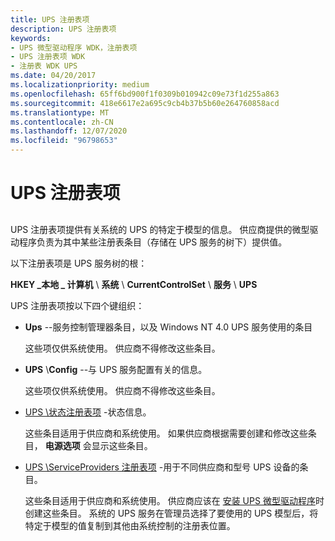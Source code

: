 ```yaml
---
title: UPS 注册表项
description: UPS 注册表项
keywords:
- UPS 微型驱动程序 WDK，注册表项
- UPS 注册表项 WDK
- 注册表 WDK UPS
ms.date: 04/20/2017
ms.localizationpriority: medium
ms.openlocfilehash: 65ff6bd900f1f0309b010942c09e73f1d255a863
ms.sourcegitcommit: 418e6617e2a695c9cb4b37b5b60e264760858acd
ms.translationtype: MT
ms.contentlocale: zh-CN
ms.lasthandoff: 12/07/2020
ms.locfileid: "96798653"
---
```

# <a name="ups-registry-entries"></a>UPS 注册表项


## <span id="ddk_ups_registry_entries_kg"></span><span id="DDK_UPS_REGISTRY_ENTRIES_KG"></span>


UPS 注册表项提供有关系统的 UPS 的特定于模型的信息。 供应商提供的微型驱动程序负责为其中某些注册表条目（存储在 UPS 服务的树下）提供值。

以下注册表项是 UPS 服务树的根：

**HKEY \_本地 \_ 计算机** \\ **系统** \\ **CurrentControlSet** \\ **服务** \\ **UPS**

UPS 注册表项按以下四个键组织：

-   **Ups** --服务控制管理器条目，以及 Windows NT 4.0 UPS 服务使用的条目

    这些项仅供系统使用。 供应商不得修改这些条目。

-   **UPS** \\**Config** --与 UPS 服务配置有关的信息。

    这些项仅供系统使用。 供应商不得修改这些条目。

-   [UPS \\状态注册表项](ups-status-registry-entries.md) -状态信息。

    这些条目适用于供应商和系统使用。 如果供应商根据需要创建和修改这些条目， **电源选项** 会显示这些条目。

-   [UPS \\ServiceProviders 注册表项](ups-serviceproviders-registry-entries.md) -用于不同供应商和型号 UPS 设备的条目。

    这些条目适用于供应商和系统使用。 供应商应该在 [安装 UPS 微型驱动程序](installing-ups-minidrivers.md)时创建这些条目。 系统的 UPS 服务在管理员选择了要使用的 UPS 模型后，将特定于模型的值复制到其他由系统控制的注册表位置。

 

 




